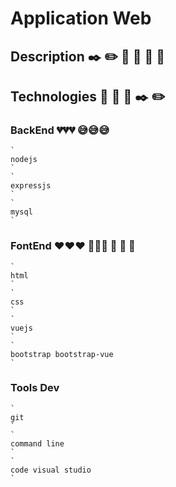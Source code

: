 # Application Web

## Description ✒️ ✏️  📕 📗 📘 📙
    

## Technologies  🔧 🔩 🔨 ✒️ ✏️ 

### BackEnd 💔💔💔 😅😅😅

    `
    nodejs
    `
    `
    expressjs
    `
    `
    mysql
    `

### FontEnd ❤️❤️❤️ 💪💪💪 💍 💍 💍 

    `
    html
    `
    `
    css
    `
    `
    vuejs
    `
    `
    bootstrap bootstrap-vue
    `
    
### Tools Dev
    `
    git
    `
    `
    command line
    `
    `
    code visual studio
    `
        

